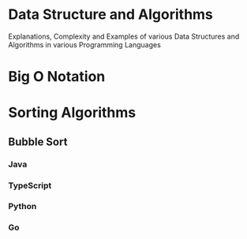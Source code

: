 # Data Structure and Algorithms
Explanations, Complexity and Examples of various Data Structures and Algorithms in various Programming Languages

# Big O Notation

# Sorting Algorithms

## Bubble Sort

### Java

### TypeScript

### Python

### Go

